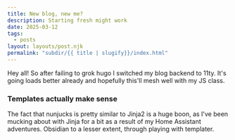 ```yaml
---
title: New blog, new me?
description: Starting fresh might work
date: 2025-03-12
tags:
  - posts
layout: layouts/post.njk
permalink: "subdir/{{ title | slugify}}/index.html"
---
```


Hey all! So after failing to grok hugo I switched my blog backend to 11ty. It's going loads better already and hopefully this'll mesh well with my JS class.

### Templates actually make sense

The fact that nunjucks is pretty similar to Jinja2 is a huge boon, as I've been mucking about with Jinja for a bit as a result of my Home Assistant adventures. Obsidian to a lesser extent, through playing with templater.
